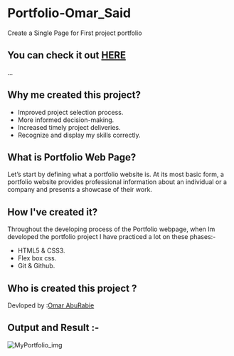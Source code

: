 # Portfolio-Omar_Said
Create a Single Page for First project portfolio 
## You can check it out [HERE](https://gsg-cf05.github.io/Portfolio-Omar_Said/)


...

## Why me created this project?
- Improved project selection process.
- More informed decision-making.
- Increased timely project deliveries.
- Recognize and display my skills correctly.

## What is Portfolio Web Page?
Let’s start by defining what a portfolio website is. At its most basic form, a portfolio website provides professional information about an individual or a company and presents a showcase of their work.

## How I've created it?
Throughout the developing process of the Portfolio webpage, when Im  developed the portfolio project  I have practiced a lot on these phases:-
- HTML5 & CSS3.
- Flex box css.
- Git & Github.

## Who is created this project ?
Devloped by :[Omar AbuRabie](https://github.com/omaraburabie3)

## Output and Result :-


![MyPortfolio_img](https://user-images.githubusercontent.com/88033669/152560231-245cf014-4319-4892-9d7a-61fa472dcab2.png)
